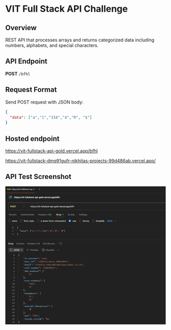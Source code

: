 # VIT Full Stack API Challenge

## Overview
REST API that processes arrays and returns categorized data including numbers, alphabets, and special characters.

## API Endpoint
**POST** `/bfhl`

## Request Format
Send POST request with JSON body:
```json
{
  "data": ["a","1","334","4","R", "$"]
}
```
## Hosted endpoint
https://vit-fullstack-api-gold.vercel.app/bfhl

https://vit-fullstack-dmq91gufr-nikhitas-projects-99d486ab.vercel.app/


## API Test Screenshot
![API Test](screenshot.png)
